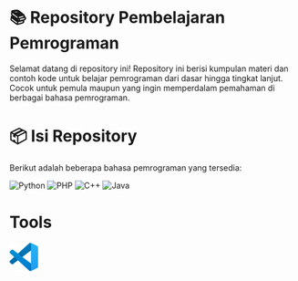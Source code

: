 # 📚 Repository Pembelajaran Pemrograman
Selamat datang di repository ini! Repository ini berisi kumpulan materi dan contoh kode untuk belajar pemrograman dari dasar hingga tingkat lanjut. Cocok untuk pemula maupun yang ingin memperdalam pemahaman di berbagai bahasa pemrograman.

# 📦 Isi Repository
Berikut adalah beberapa bahasa pemrograman yang tersedia: 

![Python](https://img.shields.io/badge/Python-3776AB?style=for-the-badge&logo=python&logoColor=white)
![PHP](https://img.shields.io/badge/PHP-777BB4?style=for-the-badge&logo=php&logoColor=white)
![C++](https://img.shields.io/badge/C++-00599C?style=for-the-badge&logo=c%2b%2b&logoColor=white)
![Java](https://img.shields.io/badge/Java-ED8B00?style=for-the-badge&logo=openjdk&logoColor=white)

# Tools
<img src="https://raw.githubusercontent.com/devicons/devicon/master/icons/vscode/vscode-original.svg" width="50" alt="VSCode Logo"/>
